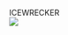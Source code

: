 ICEWRECKER  
![](https://raw.githubusercontent.com/sfarina12/IceWrecker/main/Assets/Texture/github/Icewrecker_logo.png)
